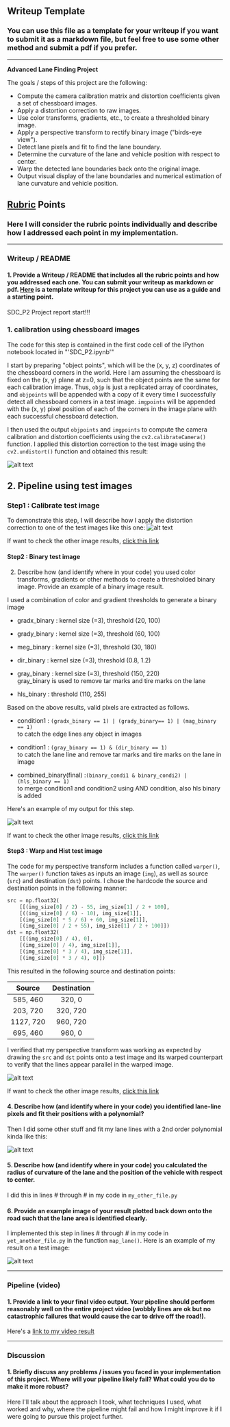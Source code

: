 ## Writeup Template

### You can use this file as a template for your writeup if you want to submit it as a markdown file, but feel free to use some other method and submit a pdf if you prefer.

---

**Advanced Lane Finding Project**

The goals / steps of this project are the following:

* Compute the camera calibration matrix and distortion coefficients given a set of chessboard images.
* Apply a distortion correction to raw images.
* Use color transforms, gradients, etc., to create a thresholded binary image.
* Apply a perspective transform to rectify binary image ("birds-eye view").
* Detect lane pixels and fit to find the lane boundary.
* Determine the curvature of the lane and vehicle position with respect to center.
* Warp the detected lane boundaries back onto the original image.
* Output visual display of the lane boundaries and numerical estimation of lane curvature and vehicle position.

[//]: # (Image References)

[image1]: ./output_chessboard_cal/calibrated1.jpg "Undistorted"
[image2]: ./output_step1/straight_lines1_step1_cal.jpg "step1 results"
[image3]: ./output_step2/straight_lines1_step2_binary.jpg "step2 results"
[image4]: ./output_step3/straight_lines1_step3_warp_hist.jpg "step3 results"
[image5]: ./output_step4/straight_lines1_step4_linefit.jpg "step4 results"
[image6]: ./examples/example_output.jpg "Output"
[video1]: ./project_video.mp4 "Video"

## [Rubric](https://review.udacity.com/#!/rubrics/571/view) Points

### Here I will consider the rubric points individually and describe how I addressed each point in my implementation.  

---

### Writeup / README

#### 1. Provide a Writeup / README that includes all the rubric points and how you addressed each one.  You can submit your writeup as markdown or pdf.  [Here](https://github.com/udacity/CarND-Advanced-Lane-Lines/blob/master/writeup_template.md) is a template writeup for this project you can use as a guide and a starting point.  

SDC_P2 Project report start!!!

### 1. calibration using chessboard images 

The code for this step is contained in the first code cell of the IPython notebook located in "'SDC_P2.ipynb'" 

I start by preparing "object points", which will be the (x, y, z) coordinates of the chessboard corners in the world. Here I am assuming the chessboard is fixed on the (x, y) plane at z=0, such that the object points are the same for each calibration image.  Thus, `objp` is just a replicated array of coordinates, and `objpoints` will be appended with a copy of it every time I successfully detect all chessboard corners in a test image.  `imgpoints` will be appended with the (x, y) pixel position of each of the corners in the image plane with each successful chessboard detection.  

I then used the output `objpoints` and `imgpoints` to compute the camera calibration and distortion coefficients using the `cv2.calibrateCamera()` function.  I applied this distortion correction to the test image using the `cv2.undistort()` function and obtained this result: 

![alt text][image1]



## 2. Pipeline using test images

### Step1 : Calibrate test image

To demonstrate this step, I will describe how I apply the distortion correction to one of the test images like this one:
![alt text][image2]

If want to check the other image results, [click this link](./output_step1)

#### Step2 : Binary test image

2. Describe how (and identify where in your code) you used color transforms, gradients or other methods to create a thresholded binary image.  Provide an example of a binary image result.

I used a combination of color and gradient thresholds to generate a binary image
  - gradx_binary : kernel size (=3), threshold (20, 100)
  
  
  - grady_binary : kernel size (=3), threshold (60, 100)
  
  
  - meg_binary : kernel size (=3), threshold (30, 180)
  
  
  - dir_binary : kernel size (=3), threshold (0.8, 1.2)
  
  
  - gray_binary : kernel size (=3), threshold (150, 220)  
      gray_binary is used to remove tar marks and tire marks on the lane
      
      
  - hls_binary : threshold (110, 255)
 
 Based on the above results, valid pixels are extracted as follows.

  - condition1 : `(gradx_binary == 1) | (grady_binary== 1) | (mag_binary == 1)`  
    to catch the edge lines any object in images
    
    
  - condition1 : `(gray_binary == 1) & (dir_binary == 1)`  
    to catch the lane line and remove tar marks and tire marks on the lane in image
    
    
  - combined_binary(final) :`(binary_condi1 & binary_condi2) | (hls_binary == 1)`  
    to merge condition1 and condition2 using AND condition, also hls binary is added

Here's an example of my output for this step. 

![alt text][image3]

If want to check the other image results, [click this link](./output_step2)



#### Step3 : Warp and Hist test image 


The code for my perspective transform includes a function called `warper()`, The `warper()` function takes as inputs an image (`img`), as well as source (`src`) and destination (`dst`) points.  I chose the hardcode the source and destination points in the following manner:

```python
src = np.float32(
    [[(img_size[0] / 2) - 55, img_size[1] / 2 + 100],
    [((img_size[0] / 6) - 10), img_size[1]],
    [(img_size[0] * 5 / 6) + 60, img_size[1]],
    [(img_size[0] / 2 + 55), img_size[1] / 2 + 100]])
dst = np.float32(
    [[(img_size[0] / 4), 0],
    [(img_size[0] / 4), img_size[1]],
    [(img_size[0] * 3 / 4), img_size[1]],
    [(img_size[0] * 3 / 4), 0]])
```

This resulted in the following source and destination points:

| Source        | Destination   | 
|:-------------:|:-------------:| 
| 585, 460      | 320, 0        | 
| 203, 720      | 320, 720      |
| 1127, 720     | 960, 720      |
| 695, 460      | 960, 0        |



I verified that my perspective transform was working as expected by drawing the `src` and `dst` points onto a test image and its warped counterpart to verify that the lines appear parallel in the warped image.

![alt text][image4]

If want to check the other image results, [click this link](./output_step3)

#### 4. Describe how (and identify where in your code) you identified lane-line pixels and fit their positions with a polynomial?

Then I did some other stuff and fit my lane lines with a 2nd order polynomial kinda like this:

![alt text][image5]

#### 5. Describe how (and identify where in your code) you calculated the radius of curvature of the lane and the position of the vehicle with respect to center.

I did this in lines # through # in my code in `my_other_file.py`

#### 6. Provide an example image of your result plotted back down onto the road such that the lane area is identified clearly.

I implemented this step in lines # through # in my code in `yet_another_file.py` in the function `map_lane()`.  Here is an example of my result on a test image:

![alt text][image6]

---

### Pipeline (video)

#### 1. Provide a link to your final video output.  Your pipeline should perform reasonably well on the entire project video (wobbly lines are ok but no catastrophic failures that would cause the car to drive off the road!).

Here's a [link to my video result](./project_video.mp4)

---

### Discussion

#### 1. Briefly discuss any problems / issues you faced in your implementation of this project.  Where will your pipeline likely fail?  What could you do to make it more robust?

Here I'll talk about the approach I took, what techniques I used, what worked and why, where the pipeline might fail and how I might improve it if I were going to pursue this project further.  

